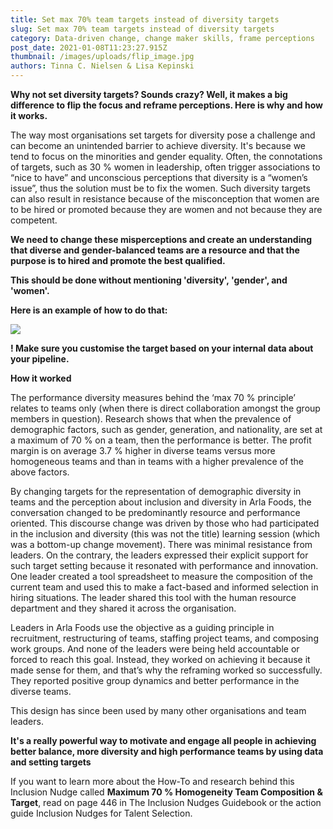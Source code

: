```yaml
---
title: Set max 70% team targets instead of diversity targets
slug: Set max 70% team targets instead of diversity targets
category: Data-driven change, change maker skills, frame perceptions
post_date: 2021-01-08T11:23:27.915Z
thumbnail: /images/uploads/flip_image.jpg
authors: Tinna C. Nielsen & Lisa Kepinski
---
```

**Why not set diversity targets? Sounds crazy? Well, it makes a big difference to flip the focus and reframe perceptions. Here is why and how it works.** 

The way most organisations set targets for diversity pose a challenge and can become an unintended barrier to achieve diversity. It's because we tend to focus on the minorities and gender equality. Often, the connotations of targets, such as 30 % women in leadership, often trigger associations to  “nice to have” and unconscious perceptions that diversity is a “women’s issue”, thus the solution must be to fix the women. Such diversity targets can also result in resistance
because of the misconception that women are to be hired or promoted because they are women and not because they are competent. 

**We need to change these misperceptions and create an understanding that diverse and gender-balanced teams are a resource and that the purpose is to hired and promote the best qualified.** 

**This should be done without mentioning 'diversity', 'gender', and 'women'.**



**Here is an example of how to do that:**

![](/images/uploads/max-70-team-target_image.jpg)

**! Make sure you customise the target based on your internal data about your pipeline.**



**How it worked**

The performance diversity measures behind the ‘max 70 % principle’ relates to teams only (when there is direct collaboration amongst the group members in question). Research shows that when the prevalence of demographic factors, such as gender, generation, and nationality, are
set at a maximum of 70 % on a team, then the performance is better. The profit margin is on average 3.7 % higher in diverse teams versus more homogeneous teams and than in teams with a higher prevalence of the above factors.


By changing targets for the representation of demographic diversity in teams and the perception about inclusion and diversity in Arla Foods, the conversation changed to be predominantly resource and performance oriented. This discourse change was driven by those who had participated in the inclusion and diversity (this was not the title) learning session (which was a bottom-up change movement). There was minimal resistance from leaders. On the contrary, the leaders expressed their explicit support for such target setting because it resonated with performance and innovation. One leader created a tool spreadsheet to measure the composition of the current team and used this to make a fact-based and informed selection in hiring situations. The leader shared this tool with the human resource department and they shared it across the organisation.

Leaders in Arla Foods use the objective as a guiding principle in recruitment, restructuring of teams, staffing project teams, and composing work groups.
And none of the leaders were being held accountable or forced to reach this
goal. Instead, they worked on achieving it because it made sense for them,
and that’s why the reframing worked so successfully. They reported positive
group dynamics and better performance in the diverse teams.

This design has since been used by many other organisations and team leaders.

**It's a really powerful way to motivate and engage all people in achieving better balance, more diversity and high performance teams by using data and setting targets**



If you want to learn more about the How-To and research behind this Inclusion Nudge  called **Maximum 70 % Homogeneity Team Composition & Target**, read on page 446 in The Inclusion Nudges Guidebook or the action guide Inclusion Nudges for Talent Selection.